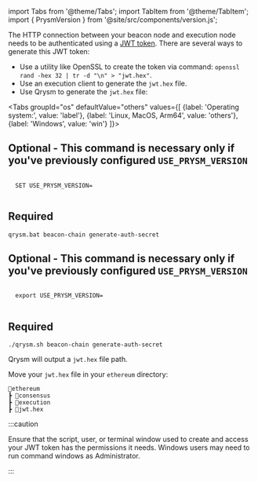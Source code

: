 import Tabs from '@theme/Tabs';
import TabItem from '@theme/TabItem';
import { PrysmVersion } from '@site/src/components/version.js';

The HTTP connection between your beacon node and execution node needs to be authenticated using a [JWT token](https://jwt.io/). There are several ways to generate this JWT token:

 - Use a utility like OpenSSL to create the token via command: `openssl rand -hex 32 | tr -d "\n" > "jwt.hex"`.
 - Use an execution client to generate the `jwt.hex` file.
 - Use Qrysm to generate the `jwt.hex` file:

<Tabs groupId="os" defaultValue="others" values={[
    {label: 'Operating system:', value: 'label'},
    {label: 'Linux, MacOS, Arm64', value: 'others'},
    {label: 'Windows', value: 'win'}
]}>
  <TabItem className="unclickable-element" value="label"></TabItem>
  <TabItem value="win">

  ## Optional - This command is necessary only if you've previously configured `USE_PRYSM_VERSION`

  <code>
  SET USE_PRYSM_VERSION=<PrysmVersion/>
  </code>


  ## Required

  ```
  qrysm.bat beacon-chain generate-auth-secret
  ```
  
  </TabItem>
  <TabItem value="others">

   ## Optional - This command is necessary only if you've previously configured `USE_PRYSM_VERSION`

  <code>
  export USE_PRYSM_VERSION=<PrysmVersion/>
  </code>


  ## Required
  
  ```
  ./qrysm.sh beacon-chain generate-auth-secret
  ```

  </TabItem>
</Tabs>

Qrysm will output a `jwt.hex` file path.

Move your `jwt.hex` file in your `ethereum` directory:

```
📂ethereum
┣ 📂consensus
┣ 📂execution
┣ 📄jwt.hex
```



:::caution

Ensure that the script, user, or terminal window used to create and access your JWT token has the permissions it needs. Windows users may need to run command windows as Administrator.

:::